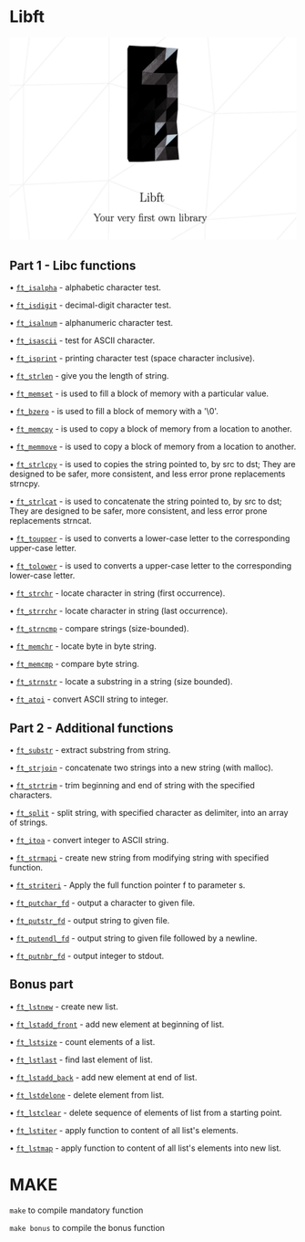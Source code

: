 # Libft #

<a href="https://cdn.intra.42.fr/pdf/pdf/70131/en.subject.pdf"><img src="https://github.com/imahri/libft_FX/blob/main/pic_lib.png"/></a>


## Part 1 - Libc functions ##

• [`ft_isalpha`](https://github.com/imahri/libft_FX/blob/main/ft_isalpha.c "ft_isalpha") - alphabetic character test.

• [`ft_isdigit`](https://github.com/imahri/libft_FX/blob/main/ft_isdigit.c "ft_isdigit") - decimal-digit character test.

• [`ft_isalnum`](https://github.com/imahri/libft_FX/blob/main/ft_isalnum.c "ft_isalnum") - alphanumeric character test.

• [`ft_isascii`](https://github.com/imahri/libft_FX/blob/main/ft_isascii.c "ft_isascii") - test for ASCII character.

• [`ft_isprint`](https://github.com/imahri/libft_FX/blob/main/ft_isprint.c "ft_isprint") - printing character test (space character inclusive).

• [`ft_strlen`](https://github.com/imahri/libft_FX/blob/main/ft_strlen.c "ft_strlen") - give you the length of string.

• [`ft_memset`](https://github.com/imahri/libft_FX/blob/main/ft_memset.c "ft_memset") - is used to fill a block of memory with a particular value.

• [`ft_bzero`](https://github.com/imahri/libft_FX/blob/main/ft_bzero.c "ft_bzero") - is used to fill a block of memory with a '\0'.

• [`ft_memcpy`](https://github.com/imahri/libft_FX/blob/main/ft_memcpy.c "ft_memcpy") - is used to copy a block of memory from a location to another.

• [`ft_memmove`](https://github.com/imahri/libft_FX/blob/main/ft_memmove.c "ft_memmove") - is used to copy a block of memory from a location to another.

• [`ft_strlcpy`](https://github.com/imahri/libft_FX/blob/main/ft_strlcpy.c "ft_strlcpy") - is used to copies the string pointed to, by src to dst; They are designed to be safer, more consistent, and less error prone replacements strncpy.

• [`ft_strlcat`](https://github.com/imahri/libft_FX/blob/main/ft_strlcat.c "ft_strlcat") - is used to concatenate the string pointed to, by src to dst; They are designed to be safer, more consistent, and less error prone replacements strncat.

• [`ft_toupper`](https://github.com/imahri/libft_FX/blob/main/ft_toupper.c "ft_toupper") - is used to converts a lower-case letter to the corresponding upper-case letter.

• [`ft_tolower`](https://github.com/imahri/libft_FX/blob/main/ft_tolower.c "ft_tolower") - is used to converts a upper-case letter to the corresponding lower-case letter.

• [`ft_strchr`](https://github.com/imahri/libft_FX/blob/main/ft_strchr.c "ft_strchr") - locate character in string (first occurrence).

• [`ft_strrchr`](https://github.com/imahri/libft_FX/blob/main/ft_strrchr.c "ft_strrchr") - locate character in string (last occurrence).

• [`ft_strncmp`](https://github.com/imahri/libft_FX/blob/main/ft_strncmp.c "ft_strncmp") - compare strings (size-bounded).

• [`ft_memchr`](https://github.com/imahri/libft_FX/blob/main/ft_memchr.c "ft_memchr") - locate byte in byte string.

• [`ft_memcmp`](https://github.com/imahri/libft_FX/blob/main/ft_memcmp.c "ft_memcmp") - compare byte string.

• [`ft_strnstr`](https://github.com/imahri/libft_FX/blob/main/ft_strnstr.c "ft_strnstr") - locate a substring in a string (size bounded).

• [`ft_atoi`](https://github.com/imahri/libft_FX/blob/main/ft_atoi.c "ft_atoi") - convert ASCII string to integer.

##  Part 2 - Additional functions ##

• [`ft_substr`](https://github.com/imahri/libft_FX/blob/main/ft_substr.c "ft_substr") - extract substring from string.

• [`ft_strjoin`](https://github.com/imahri/libft_FX/blob/main/ft_strjoin.c "ft_strjoin") - concatenate two strings into a new string (with malloc).

• [`ft_strtrim`](https://github.com/imahri/libft_FX/blob/main/ft_strtrim.c "ft_strtrim") - trim beginning and end of string with the specified characters.

• [`ft_split`](https://github.com/imahri/libft_FX/blob/main/ft_split.c "ft_split") - split string, with specified character as delimiter, into an array of strings.

• [`ft_itoa`](https://github.com/imahri/libft_FX/blob/main/ft_itoa.c "ft_itoa") - convert integer to ASCII string.

• [`ft_strmapi`](https://github.com/imahri/libft_FX/blob/main/ft_strmapi.c "ft_strmapi") - create new string from modifying string with specified function.

• [`ft_striteri`](https://github.com/imahri/libft_FX/blob/main/ft_striteri.c "ft_striteri") - Apply the full function pointer f to parameter s.

• [`ft_putchar_fd`](https://github.com/imahri/libft_FX/blob/main/ft_putchar_fd.c "ft_putchar_fd") - output a character to given file.

• [`ft_putstr_fd`](https://github.com/imahri/libft_FX/blob/main/ft_putstr_fd.c "ft_putstr_fd")  - output string to given file.

• [`ft_putendl_fd`](https://github.com/imahri/libft_FX/blob/main/ft_putendl_fd.c "ft_putendl_fd")  - output string to given file followed by a newline.

• [`ft_putnbr_fd`](https://github.com/imahri/libft_FX/blob/main/ft_putnbr_fd.c "ft_putnbr_fd") - output integer to stdout.

## Bonus part ##

• [`ft_lstnew`](https://github.com/imahri/libft_FX/blob/main/ft_lstnew.c "ft_lstnew") - create new list.

• [`ft_lstadd_front`](https://github.com/imahri/libft_FX/blob/main/ft_lstadd_front.c "ft_lstadd_front") - add new element at beginning of list.

• [`ft_lstsize`](https://github.com/imahri/libft_FX/blob/main/ft_lstsize.c "ft_lstsize") - count elements of a list.

• [`ft_lstlast`](https://github.com/imahri/libft_FX/blob/main/ft_lstlast.c "ft_lstlast") - find last element of list.

• [`ft_lstadd_back`](https://github.com/imahri/libft_FX/blob/main/ft_lstadd_back.c "ft_lstadd_back") - add new element at end of list.

• [`ft_lstdelone`](https://github.com/imahri/libft_FX/blob/main/ft_lstdelone.c "ft_lstdelone") - delete element from list.

• [`ft_lstclear`](https://github.com/imahri/libft_FX/blob/main/ft_lstclear.c "ft_lstclear") - delete sequence of elements of list from a starting point.

• [`ft_lstiter`](https://github.com/imahri/libft_FX/blob/main/ft_lstiter.c "ft_lstiter") - apply function to content of all list's elements.

• [`ft_lstmap`](https://github.com/imahri/libft_FX/blob/main/ft_lstmap.c "ft_lstmap") - apply function to content of all list's elements into new list.

# MAKE #

`make` to compile mandatory function

`make bonus` to compile the bonus function
